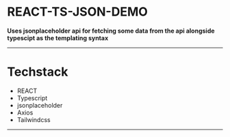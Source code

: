 # REACT-TS-JSON-DEMO

**Uses jsonplaceholder api for fetching some data from the api alongside typescipt as the templating syntax**

---

# Techstack

- REACT
- Typescript
- jsonplaceholder
- Axios
- Tailwindcss

---
